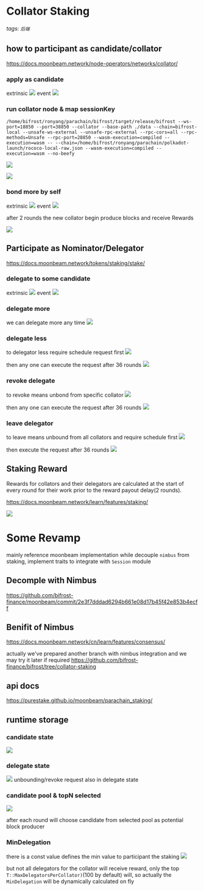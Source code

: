 # Collator Staking

###### tags: `后端`

## how to participant as candidate/collator
https://docs.moonbeam.network/node-operators/networks/collator/

### apply as candidate
extrinsic
![](https://i.imgur.com/RqEb2kZ.png)
event
![](https://i.imgur.com/Vwg6zOi.png)

### run collator node & map sessionKey

```
/home/bifrost/ronyang/parachain/bifrost/target/release/bifrost --ws-port=18850 --port=38850 --collator --base-path ./data --chain=bifrost-local --unsafe-ws-external --unsafe-rpc-external --rpc-cors=all --rpc-methods=Unsafe --rpc-port=28850 --wasm-execution=compiled --execution=wasm -- --chain=/home/bifrost/ronyang/parachain/polkadot-launch/rococo-local-raw.json --wasm-execution=compiled --execution=wasm --no-beefy
```

![](https://i.imgur.com/i9Zyphq.png)

![](https://i.imgur.com/AMGQnJM.png)


### bond more by self
extrinsic
![](https://i.imgur.com/UJzYnlO.png)
event
![](https://i.imgur.com/mopdIaG.png)

after 2 rounds the new collator begin produce blocks and receive Rewards

![](https://i.imgur.com/II2bzsn.png)


## Participate as Nominator/Delegator

https://docs.moonbeam.network/tokens/staking/stake/

### delegate to some candidate
extrinsic
![](https://i.imgur.com/QFz4uJo.png)
event
![](https://i.imgur.com/sXZPeyE.jpg)

### delegate more

we can delegate more any time
![](https://i.imgur.com/RmztmOr.png)

### delegate less
to delegator less require schedule request first
![](https://i.imgur.com/LF9prQ0.png)

then any one can execute the request after 36 rounds
![](https://i.imgur.com/y27boWV.png)

### revoke delegate
to revoke means unbond from specific collator
![](https://i.imgur.com/9rEDmZS.png)

then any one can execute the request after 36 rounds
![](https://i.imgur.com/y27boWV.png)

### leave delegator
to leave means unbound from all collators and require schedule first
![](https://i.imgur.com/LfYFvD4.png)

then execute the request after 36 rounds
![](https://i.imgur.com/Lmy13x1.png)


## Staking Reward

Rewards for collators and their delegators are calculated at the start of every round for their work prior to the reward payout delay(2 rounds).

https://docs.moonbeam.network/learn/features/staking/

![](https://i.imgur.com/AII0zJj.png)


# Some Revamp

mainly reference moonbeam implementation while decouple `nimbus` from staking, implement traits to integrate with `Session` module


## Decomple with Nimbus

https://github.com/bifrost-finance/moonbeam/commit/2e3f7dddad6294b661e08d17b45f42e853b4ecff


## Benifit of Nimbus

https://docs.moonbeam.network/cn/learn/features/consensus/

actually we've prepared another branch with nimbus integration and we may try it later if required 
https://github.com/bifrost-finance/bifrost/tree/collator-staking

## api docs
https://purestake.github.io/moonbeam/parachain_staking/

## runtime storage

### candidate state

![](https://i.imgur.com/e9fItmx.png)

### delegate state

![](https://i.imgur.com/j1u4fMP.jpg)
unbounding/revoke request also in delegate state

### candidate pool & topN selected

![](https://i.imgur.com/ncQLdgN.jpg)

after each round will choose candidate from selected pool as potential block producer

### MinDelegation

there is a const value defines the min value to participant the staking
![](https://i.imgur.com/PIRTeP8.png)

but not all delegators for the collator will receive reward, only the top  `T::MaxDelegatorsPerCollator)`(100 by default) will, so actually the `MinDelegation` will be dynamically calculated on fly





